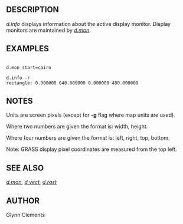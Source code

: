 
## DESCRIPTION

*d.info* displays information about the active display
monitor. Display monitors are maintained
by *[d.mon](d.mon.html)*.

## EXAMPLES

```

d.mon start=cairo

d.info -r
rectangle: 0.000000 640.000000 0.000000 480.000000

```

## NOTES

Units are screen pixels (except for **-g** flag where map units are
used).

Where two numbers are given the format is: width, height.

Where four numbers are given the format is: left, right, top, bottom.

Note: GRASS display pixel coordinates are measured from the top left.

## SEE ALSO

*[d.mon](d.mon.html),
[d.vect](d.vect.html),
[d.rast](d.rast.html)*

## AUTHOR

Glynn Clements
